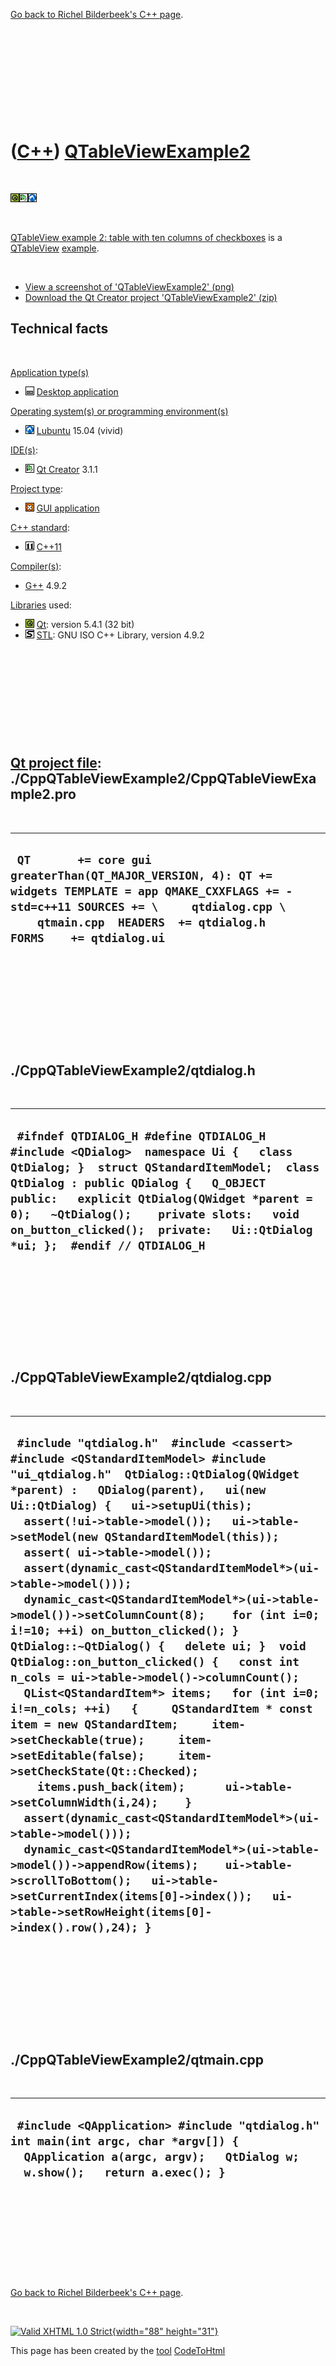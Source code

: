 

[Go back to Richel Bilderbeek's C++ page](Cpp.htm).

 

 

 

 

 

([C++](Cpp.htm)) [QTableViewExample2](CppQTableViewExample2.htm)
================================================================

 

![Qt](PicQt.png)![Qt
Creator](PicQtCreator.png)![Lubuntu](PicLubuntu.png)

 

[QTableView example 2: table with ten columns of
checkboxes](CppQTableViewExample2.htm) is a
[QTableView](CppQTableView.htm) [example](CppExample.htm).

 

-   [View a screenshot of
    'QTableViewExample2' (png)](CppQTableViewExample2.png)
-   [Download the Qt Creator project
    'QTableViewExample2' (zip)](CppQTableViewExample2.zip)

Technical facts
---------------

 

[Application type(s)](CppApplication.htm)

-   ![Desktop](PicDesktop.png) [Desktop
    application](CppDesktopApplication.htm)

[Operating system(s) or programming environment(s)](CppOs.htm)

-   ![Lubuntu](PicLubuntu.png) [Lubuntu](CppLubuntu.htm) 15.04 (vivid)

[IDE(s)](CppIde.htm):

-   ![Qt Creator](PicQtCreator.png) [Qt Creator](CppQtCreator.htm) 3.1.1

[Project type](CppQtProjectType.htm):

-   ![GUI](PicGui.png) [GUI application](CppGuiApplication.htm)

[C++ standard](CppStandard.htm):

-   ![C++11](PicCpp11.png) [C++11](Cpp11.htm)

[Compiler(s)](CppCompiler.htm):

-   [G++](CppGpp.htm) 4.9.2

[Libraries](CppLibrary.htm) used:

-   ![Qt](PicQt.png) [Qt](CppQt.htm): version 5.4.1 (32 bit)
-   ![STL](PicStl.png) [STL](CppStl.htm): GNU ISO C++ Library, version
    4.9.2

 

 

 

 

 

[Qt project file](CppQtProjectFile.htm): ./CppQTableViewExample2/CppQTableViewExample2.pro
------------------------------------------------------------------------------------------

 

  ---------------------------------------------------------------------------------------------------------------------------------------------------------------------------------------------------------------------
  ` QT       += core gui greaterThan(QT_MAJOR_VERSION, 4): QT += widgets TEMPLATE = app QMAKE_CXXFLAGS += -std=c++11 SOURCES += \     qtdialog.cpp \     qtmain.cpp  HEADERS  += qtdialog.h  FORMS    += qtdialog.ui`
  ---------------------------------------------------------------------------------------------------------------------------------------------------------------------------------------------------------------------

 

 

 

 

 

./CppQTableViewExample2/qtdialog.h
----------------------------------

 

  -----------------------------------------------------------------------------------------------------------------------------------------------------------------------------------------------------------------------------------------------------------------------------------------------------------------------------------------------------
  ` #ifndef QTDIALOG_H #define QTDIALOG_H  #include <QDialog>  namespace Ui {   class QtDialog; }  struct QStandardItemModel;  class QtDialog : public QDialog {   Q_OBJECT    public:   explicit QtDialog(QWidget *parent = 0);   ~QtDialog();    private slots:   void on_button_clicked();  private:   Ui::QtDialog *ui; };  #endif // QTDIALOG_H`
  -----------------------------------------------------------------------------------------------------------------------------------------------------------------------------------------------------------------------------------------------------------------------------------------------------------------------------------------------------

 

 

 

 

 

./CppQTableViewExample2/qtdialog.cpp
------------------------------------

 

  ---------------------------------------------------------------------------------------------------------------------------------------------------------------------------------------------------------------------------------------------------------------------------------------------------------------------------------------------------------------------------------------------------------------------------------------------------------------------------------------------------------------------------------------------------------------------------------------------------------------------------------------------------------------------------------------------------------------------------------------------------------------------------------------------------------------------------------------------------------------------------------------------------------------------------------------------------------------------------------------------------------------------------------------------------------------------------------------------------------------------------------------------------------------------------------------------------------------------------------------------------------------
  ` #include "qtdialog.h"  #include <cassert>  #include <QStandardItemModel> #include "ui_qtdialog.h"  QtDialog::QtDialog(QWidget *parent) :   QDialog(parent),   ui(new Ui::QtDialog) {   ui->setupUi(this);    assert(!ui->table->model());   ui->table->setModel(new QStandardItemModel(this));   assert( ui->table->model());    assert(dynamic_cast<QStandardItemModel*>(ui->table->model()));   dynamic_cast<QStandardItemModel*>(ui->table->model())->setColumnCount(8);    for (int i=0; i!=10; ++i) on_button_clicked(); }  QtDialog::~QtDialog() {   delete ui; }  void QtDialog::on_button_clicked() {   const int n_cols = ui->table->model()->columnCount();   QList<QStandardItem*> items;   for (int i=0; i!=n_cols; ++i)   {     QStandardItem * const item = new QStandardItem;     item->setCheckable(true);     item->setEditable(false);     item->setCheckState(Qt::Checked);     items.push_back(item);      ui->table->setColumnWidth(i,24);    }   assert(dynamic_cast<QStandardItemModel*>(ui->table->model()));   dynamic_cast<QStandardItemModel*>(ui->table->model())->appendRow(items);    ui->table->scrollToBottom();   ui->table->setCurrentIndex(items[0]->index());   ui->table->setRowHeight(items[0]->index().row(),24); }`
  ---------------------------------------------------------------------------------------------------------------------------------------------------------------------------------------------------------------------------------------------------------------------------------------------------------------------------------------------------------------------------------------------------------------------------------------------------------------------------------------------------------------------------------------------------------------------------------------------------------------------------------------------------------------------------------------------------------------------------------------------------------------------------------------------------------------------------------------------------------------------------------------------------------------------------------------------------------------------------------------------------------------------------------------------------------------------------------------------------------------------------------------------------------------------------------------------------------------------------------------------------------------

 

 

 

 

 

./CppQTableViewExample2/qtmain.cpp
----------------------------------

 

  -------------------------------------------------------------------------------------------------------------------------------------------------------------------
  ` #include <QApplication> #include "qtdialog.h"  int main(int argc, char *argv[]) {   QApplication a(argc, argv);   QtDialog w;   w.show();   return a.exec(); }`
  -------------------------------------------------------------------------------------------------------------------------------------------------------------------

 

 

 

 

 

[Go back to Richel Bilderbeek's C++ page](Cpp.htm).



 

[![Valid XHTML 1.0 Strict](valid-xhtml10.png){width="88"
height="31"}](http://validator.w3.org/check?uri=referer)

This page has been created by the [tool](Tools.htm)
[CodeToHtml](ToolCodeToHtml.htm)
